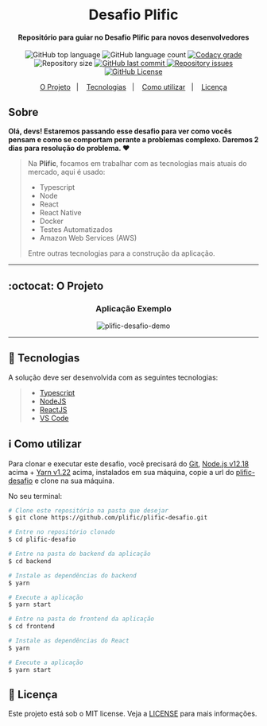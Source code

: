 <h1 align="center">
    <br>
    Desafio Plific
    <br>
</h1>

<h4 align="center">
  Repositório para guiar no Desafio Plific para novos desenvolvedores 
</h4>

<p align="center">
  <img alt="GitHub top language" src="https://img.shields.io/github/languages/top/plific/plific-desafio.svg">

  <img alt="GitHub language count" src="https://img.shields.io/github/languages/count/plific/plific-desafio.svg">

  <a href="https://www.codacy.com/app/plific/plific-desafio?utm_source=github.com&amp;utm_medium=referral&amp;utm_content=plific/plific-desafio&amp;utm_campaign=Badge_Grade">
    <img alt="Codacy grade" src="https://api.codacy.com/project/badge/Grade/691b85e51bf240b997ae6ff82ea41590">
  </a>

  <img alt="Repository size" src="https://img.shields.io/github/repo-size/plific/plific-desafio.svg">
  <a href="https://github.com/plific/plific-desafio/commits/master">
    <img alt="GitHub last commit" src="https://img.shields.io/github/last-commit/plific/plific-desafio.svg">
  </a>

  <a href="https://github.com/plific/plific-desafio/issues">
    <img alt="Repository issues" src="https://img.shields.io/github/issues/plific/plific-desafio.svg">
  </a>

  <a href="https://github.com/plific/plific-desafio/blob/master/LICENSE">
    <img alt="GitHub License" src="https://img.shields.io/github/license/plific/plific-desafio.svg">
  </a>
</p>

<p align="center">
  <a href="#octocat-o-projeto">O Projeto</a>&nbsp;&nbsp;&nbsp;|&nbsp;&nbsp;&nbsp;
  <a href="#rocket-tecnologias">Tecnologias</a>&nbsp;&nbsp;&nbsp;|&nbsp;&nbsp;&nbsp;
  <a href="#information_source-como-utilizar">Como utilizar</a>&nbsp;&nbsp;&nbsp;|&nbsp;&nbsp;&nbsp;
  <a href="#memo-licença">Licença</a>
</p>

## Sobre

**Olá, devs! Estaremos passando esse desafio para ver como vocês pensam e como se comportam perante a problemas complexo. Daremos 2 dias para resolução do problema. :heart:**
> Na **Plific**, focamos em trabalhar com as tecnologias mais atuais do mercado, aqui é usado:
> - Typescript
> - Node
> - React
> - React Native
> - Docker
> - Testes Automatizados
> - Amazon Web Services (AWS)
>
> Entre outras tecnologias para a construção da aplicação.

---

## :octocat: O Projeto

<h3 align="center">Aplicação Exemplo</h3>
<p align="center">
    <img src="https://drive.google.com/uc?export=view&id=15Trzco3_z_oAXtjYYr9rUewPHbmrNLMi" alt="plific-desafio-demo" />
</p>

---

## :rocket: Tecnologias

A solução deve ser desenvolvida com as seguintes tecnologias:

> - [Typescript](https://www.typescriptlang.org/)
> - [NodeJS](https://nodejs.org)
> - [ReactJS](https://pt-br.reactjs.org/)
> - [VS Code](https://code.visualstudio.com/)

## :information_source: Como utilizar

Para clonar e executar este desafio, você precisará do [Git](https://git-scm.com), [Node.js v12.18][nodejs] acima + [Yarn v1.22][yarn] acima, instalados em sua máquina, copie a url do [plific-desafio](https://github.com/plific/plific-desafio) e clone na sua máquina.

No seu terminal:

```bash
# Clone este repositório na pasta que desejar
$ git clone https://github.com/plific/plific-desafio.git

# Entre no repositório clonado
$ cd plific-desafio

# Entre na pasta do backend da aplicação
$ cd backend

# Instale as dependências do backend
$ yarn

# Execute a aplicação
$ yarn start

# Entre na pasta do frontend da aplicação
$ cd frontend

# Instale as dependências do React
$ yarn

# Execute a aplicação
$ yarn start
```

## :memo: Licença

Este projeto está sob o MIT license. Veja a [LICENSE](https://github.com/plific/plific-desafio/blob/master/LICENSE) para mais informações.

[nodejs]: https://nodejs.org/
[yarn]: https://yarnpkg.com/
